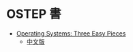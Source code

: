 # OSTEP 書

* [Operating Systems: Three Easy Pieces](http://pages.cs.wisc.edu/~remzi/OSTEP/)
    * [中文版](book-ostep/ostep-translations/chinese/README.md)
